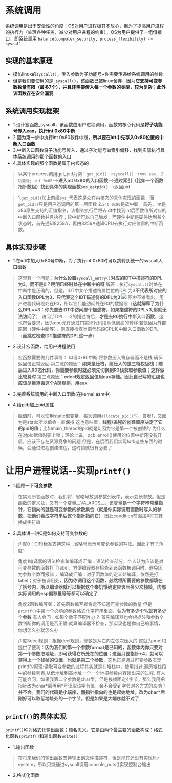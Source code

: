 # 系统调用
系统调用是出于安全性的角度：OS对用户进程极其不放心，但为了提高用户进程的执行力（处理各种任务，减少对用户进程的约束），OS为用户提供了一组借接口，即系统调用
`balance(computer_security, process_flexibility) -> syscall`

## 实现的基本原理
- 模仿linux的`syscall()`，传入参数为子功能号+你需要传递给系统调用的参数
- 但是我们要使用的是`_syscall()`，该函数已被linux舍弃，因为**它支持可变参数数量有限（最多7个），并且还需要传入每一个参数的类型，较为复杂；此外该函数存在安全漏洞**

## 系统调用实现框架
- 1.设计宏函数_syscall，该函数由用户进程调用，函数的核心代码是**将子功能号传入eax，执行int 0x80中断**
- 2.因为第一步中执行int 0x80软件中断，**所以要在idt中先存入0x80位置的中断入口函数**
- 3.中断入口函数将子功能号传入，通过子功能号做索引偏移，找到实际执行具体系统调用的那个函数的入口
- 4.具体实现的那个函数是属于内核态的
>以某个process调用get_pid为例：`get_pid()`-->`syscall()`-->`mov eax, 子功能号; int 0x80`-->**进入int 0x80的入口函数**-->**通过索引（比如一个函数指针数组）找到具体的实现函数`sys_getpid()`**-->返回pid

>1.`get_pid()`加上前缀`sys_`代表这是处在内核态的具体实现的函数，而`get_pid()`只是用户态调用的第一层函数
>2.`int 0x80`是软中断。首先，int是x86原生支持的汇编指令，该指令执行后将去idt中找到int后面数值所对应的中断入口函数并且执行；软中断可以自己触发，而硬件中断是硬件达到某个状态时，首先通知8259A，再由8259A通知CPU去执行对应位置的中断函数。

## 具体实现步骤
- 1.在idt中加入0x80号中断，为了执行int 0x80时可以跳转到统一的syscall入口函数
>这里有一个问题：**为什么设置`syscall_entry()`对应的IDT中描述符的DPL为3，而不是0？明明已经时处在中断中的呀**
>解答：执行`syscall()`时处在中断中是正确的。但是，IDT中某个描述符属性位的DPL为3**不代表所对应的入口函数DPL为3，只代表这个IDT描述符的DPL为3**
>![](_v_images/20201108102727285_42218862.png)
图中不难看出，用户进程代码段处在R3，所以它只能访问处在R3的数据段（**这就解释了为什么DPL==3：你先要去IDT中访问那个描述符，如果描述符的DPL<3,那就无法访问了**）
访问了DPL==3的描述符后，**才是去R0执行中断入口函数**，这也符合要求，因为cpu允许通过门实现代码段从低到高的转移
若是因为外部原因（硬件中断等），则直接检查当前代码段CPL和中断入口函数的DPL（**而跳过检查IDT描述符的DPL这一步**）

- 2.设计宏函数，给用户进程使用
>宏函数需要做几件事情：
>申请0x80中断
>将参数压入寄存器而不是栈
>确保返回值正常返回
第二点的原因：**如果是压栈，则压入的是三特权级栈；随后进入R0态代码，你需要参数时就必须先切换到R3栈获取参数值；这样做比较费时**
第三点原因：**cdecl规定返回值用eax存储。因此自己写的汇编也应该尽量遵循这个ABI规则，用eax**

- 3.完善系统调用的中断入口函数(在kernel.asm中)



- 4.给pcb加上pid属性
>赋值时，可以使用static型变量，每次调用`allocate_pid()`时，自增1，又因为是static所以值会一直保持
>这也意味着，**线程/进程的创建顺序决定了它的pid的值**；比如main_thread的pid就是0,因为它是第一个被创建的
>为什么在对pid赋值时要上锁：理论上说，pcb_enroll()使用的位置中断还没有开启，应该不存在资源竞争的问题
>但是，在后面我们实现fork这些东西的时候，会通过进程创建进程，这时锁就很有必要了


# 让用户进程说话--实现`printf()`
- 1.回顾一下**可变参数**
>在实现断言函数时，我们将...省略号放到参数列表中，表示变长参数。但是函数的定义处，又有一个变量__VA_ARGS__，该变量**是一个字符串常量指针，它指向的就是可变参数的参数集合（就是你实际调用函数时写入的参数，把他们看成字符串后这个指针指向它）**
>因此condition前面加#将其转换成字符串

- 2.具体讲一讲C是如何支持可变参数的
>角度0：C99标准支持这种...省略号表示可变长参数的写法。因此才有了角度1

>角度1编译器的语法检查和编译成汇编：语法检查部分，个人认为应该是对可变参数的函数打了label，方便编译器在检查到该函数被调用时，避免因为参数个数而报错；
>编译成汇编：对于函数体的定义处编译，依然是打label；对于被调用处，**因为你调用这个函数，必然将所需要的参数都填在了括号内，所以编译器就可以根据这个来饥饿确定应该压多少次栈帧，内部实际调用的esp偏移量等等都可以确定了**

>角度2函数编写者：首先函数编写者肯定不知道可变参数的数量
>但是`printf()`中第一个必填的参数格式化字符串里面，**认为有多少个%就有多少个参数**
>有人会问：如果个数不匹配咋办？
>首先编译器也会根据%和参数个数判断你的调用是否正确
>就算编译器不检查，那实现也是你自己的事情，你想怎么办就怎么办

>角度3decl规则：根据decl规则，参数是从右向左依次压入的
>这就为printf()提供了便利：**因为我们的第一个参数format是已知的，函数体内你只要对第一个参数取地址，即可获得它所处在的位置；进而只要指针+4，就可以获得上一个栈帧的位置，也就是第二个参数**，这也正是通过可变参数实现printf的原理:读取可变参数的过程其实就是在堆栈中，使用指针,遍历堆栈段中的参数列表,从低地址到高地址一个一个地把参数内容读出来的过程.
>有人可能会问，如果我第二个参数是char型，但是栈帧固定4字节，那么我用把指针改为char*后再用\*号读取该字节值，会不会受到字节对齐方式的影响？
>**并不会。我们的代码是小端序，而指针指向的也是起始地址，改为char\*后刚好可以取低地址处的一个字节。但是如果是大端序就不对了**

## `printf()`的具体实现
`printf()`称为格式化输出函数；顾名思义，它是由两个最主要的函数构成：格式化函数`sprintf()`和输出函数`write()`
- 1.输出函数
>在将来我们的输出函数支持输出到文件描述符，但是现在还没有实现file system，所以只能通过syscall调用console_puts()实现控制台输出
>
- 2.格式化函数